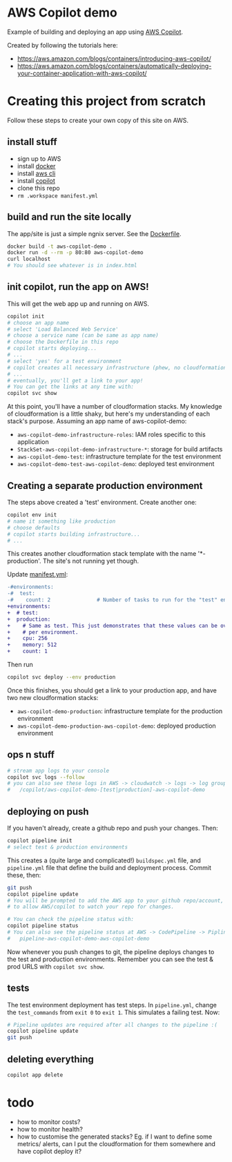 # AWS Copilot demo

Example of building and deploying an app using
[AWS Copilot](https://aws.amazon.com/containers/copilot/).

Created by following the tutorials here:
- https://aws.amazon.com/blogs/containers/introducing-aws-copilot/
- https://aws.amazon.com/blogs/containers/automatically-deploying-your-container-application-with-aws-copilot/

# Creating this project from scratch
Follow these steps to create your own copy of this site on AWS.

## install stuff
- sign up to AWS
- install [docker](https://www.docker.com/products/docker-desktop)
- install [aws cli](https://aws.amazon.com/cli/)
- install [copilot](https://aws.github.io/copilot-cli/docs/getting-started/install/)
- clone this repo
- `rm .workspace manifest.yml`

## build and run the site locally
The app/site is just a simple ngnix server. See the [Dockerfile](./Dockerfile).

```sh
docker build -t aws-copilot-demo .
docker run -d --rm -p 80:80 aws-copilot-demo
curl localhost
# You should see whatever is in index.html
```

## init copilot, run the app on AWS!
This will get the web app up and running on AWS.

```sh
copilot init
# choose an app name
# select 'Load Balanced Web Service'
# choose a service name (can be same as app name)
# choose the Dockerfile in this repo
# copilot starts deploying...
# ...
# select 'yes' for a test environment
# copilot creates all necessary infrastructure (phew, no cloudformation!)
# ...
# eventually, you'll get a link to your app!
# You can get the links at any time with:
copilot svc show
```

At this point, you'll have a number of cloudformation stacks. My knowledge of
cloudformation is a little shaky, but here's my understanding of each stack's
purpose. Assuming an app name of aws-copilot-demo:

- `aws-copilot-demo-infrastructure-roles`: IAM roles specific to this application
- `StackSet-aws-copilot-demo-infrastructure-*`: storage for build artifacts
- `aws-copilot-demo-test`: infrastructure template for the test environment
- `aws-copilot-demo-test-aws-copilot-demo`: deployed test environment

## Creating a separate production environment
The steps above created a 'test' environment. Create another one:

```sh
copilot env init
# name it something like production
# choose defaults
# copilot starts building infrastructure...
# ...
```

This creates another cloudformation stack template with the name '*-production'.
The site's not running yet though.

Update [manifest.yml](./copilot/aws-copilot-demo/manifest.yml):

```diff
-#environments:
-#  test:
-#    count: 2               # Number of tasks to run for the "test" environment.
+environments:
+  # test:
+  production:
+    # Same as test. This just demonstrates that these values can be overridden
+    # per environment.
+    cpu: 256
+    memory: 512
+    count: 1
```

Then run

```sh
copilot svc deploy --env production
```

Once this finishes, you should get a link to your production app, and have two
new cloudformation stacks:

- `aws-copilot-demo-production`: infrastructure template for the production environment
- `aws-copilot-demo-production-aws-copilot-demo`: deployed production environment

## ops n stuff
```sh
# stream app logs to your console
copilot svc logs --follow
# you can also see these logs in AWS -> cloudwatch -> logs -> log groups ->
#   /copilot/aws-copilot-demo-[test|production]-aws-copilot-demo
```

## deploying on push
If you haven't already, create a github repo and push your changes. Then:

```sh
copilot pipeline init
# select test & production environments
```

This creates a (quite large and complicated!) `buildspec.yml` file, and
`pipeline.yml` file that define the build and deployment process. Commit these,
then:

```sh
git push
copilot pipeline update
# You will be prompted to add the AWS app to your github repo/account, in order
# to allow AWS/copilot to watch your repo for changes.

# You can check the pipeline status with:
copilot pipeline status
# You can also see the pipeline status at AWS -> CodePipeline -> Piplines ->
#   pipeline-aws-copilot-demo-aws-copilot-demo
```

Now whenever you push changes to git, the pipeline deploys changes to the test
and production environments. Remember you can see the test & prod URLS with
`copilot svc show`.

## tests
The test environment deployment has test steps. In `pipeline.yml`, change the
`test_commands` from `exit 0` to `exit 1`. This simulates a failing test. Now:

```sh
# Pipeline updates are required after all changes to the pipeline :(
copilot pipeline update
git push
```

## deleting everything
```sh
copilot app delete
```

# todo
- how to monitor costs?
- how to monitor health?
- how to customise the generated stacks? Eg. if I want to define some metrics/
  alerts, can I put the cloudformation for them somewhere and have copilot
  deploy it?
